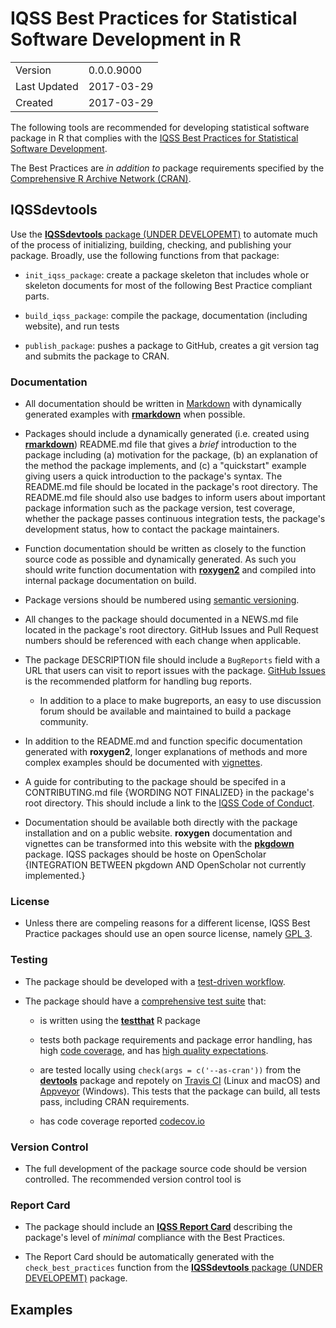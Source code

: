 # IQSS Best Practices for Statistical Software Development in R

|              |                     |
| ------------ | ------------------- |
| Version      | 0.0.0.9000          |
| Last Updated | 2017-03-29          |
| Created      | 2017-03-29          |

The following tools are recommended for developing statistical software package in R that complies with the [IQSS Best Practices for Statistical Software Development](https://github.com/IQSS/social_science_software_toolkit/blob/master/iqss_sss_best_practices.md).

The Best Practices are *in addition to* package requirements specified by the [Comprehensive R Archive Network (CRAN)](https://cran.r-project.org/doc/manuals/r-release/R-exts.html).

## IQSSdevtools

Use the [**IQSSdevtools** package (UNDER DEVELOPEMT)](https://github.com/IQSS/IQSSdevtools) to automate much of the process of initializing, building, checking, and publishing your package. Broadly, use the following functions from that package:

-   `init_iqss_package`: create a package skeleton that includes whole or skeleton documents for most of the following Best Practice compliant parts.

-   `build_iqss_package`: compile the package, documentation (including website), and run tests

-   `publish_package`: pushes a package to GitHub, creates a git version tag and submits the package to CRAN.

### Documentation

-   All documentation should be written in [Markdown](https://en.wikipedia.org/wiki/Markdown) with dynamically generated examples with [**rmarkdown**](http://rmarkdown.rstudio.com/) when possible.

-   Packages should include a dynamically generated (i.e. created using [**rmarkdown**](http://rmarkdown.rstudio.com/)) README.md file that gives a *brief* introduction to the package including (a) motivation for the package, (b) an explanation of the method the package implements, and (c) a "quickstart" example giving users a quick introduction to the package's syntax. The README.md file should be located in the package's root directory. The README.md file should also use badges to inform users about important package information such as the package version, test coverage, whether the package passes continuous integration tests, the package's development status, how to contact the package maintainers.

-   Function documentation should be written as closely to the function source code as possible and dynamically generated. As such you should write function documentation with [**roxygen2**](https://cran.r-project.org/web/packages/roxygen2/vignettes/roxygen2.html) and compiled into internal package documentation on build.

-   Package versions should be numbered using [semantic versioning](http://semver.org/.).

-   All changes to the package should documented in a NEWS.md file located in the package's root directory. GitHub Issues and Pull Request numbers should be referenced with each change when applicable.

-   The package DESCRIPTION file should include a `BugReports` field with a URL that users can visit to report issues with the package. [GitHub Issues](https://guides.github.com/features/issues/) is the recommended platform for handling bug reports.

    +   In addition to a place to make bugreports, an easy to use discussion forum should be available and maintained to build a package community.  

-   In addition to the README.md and function specific documentation generated with **roxygen2**, longer explanations of methods and more complex examples should be documented with [vignettes](http://r-pkgs.had.co.nz/vignettes.html).

-   A guide for contributing to the package should be specifed in a CONTRIBUTING.md file {WORDING NOT FINALIZED} in the package's root directory. This should include a link to the [IQSS Code of Conduct](https://github.com/IQSS/social_science_software_toolkit/blob/master/contributing/iqss_code_of_conduct.md).

-   Documentation should be available both directly with the package installation and on a public website. **roxygen** documentation and vignettes can be transformed into this website with the [**pkgdown**](https://github.com/hadley/pkgdown) package. IQSS packages should be hoste on OpenScholar {INTEGRATION BETWEEN pkgdown AND OpenScholar not currently implemented.}

### License

-   Unless there are compeling reasons for a different license, IQSS Best Practice packages should use an open source license, namely [GPL 3](https://www.gnu.org/licenses/gpl-3.0.en.html).

### Testing

-   The package should be developed with a [test-driven workflow](https://github.com/IQSS/social_science_software_toolkit/blob/master/testing/recommended_testing_tools_R.md#development-process).


-   The package should have a [comprehensive test suite](https://github.com/IQSS/social_science_software_toolkit/blob/master/testing/recommended_testing_tools_R.md) that:

    +   is written using the [**testthat**](https://CRAN.R-project.org/package=testthat) R package

    +   tests both package requirements and package error handling, has high [code coverage](https://en.wikipedia.org/wiki/Code_coverage), and has [high quality expectations](https://github.com/IQSS/social_science_software_toolkit/blob/master/testing/recommended_testing_tools_R.md#what-is-a-high-quality-test).

    +   are tested locally using `check(args = c('--as-cran'))` from the [**devtools**](https://CRAN.R-project.org/package=devtools) package and repotely on [Travis CI](https://travis-ci.org/) (Linux and macOS) and [Appveyor](https://www.appveyor.com/) (Windows). This tests that the package can build, all tests pass, including CRAN requirements.

    +   has code coverage reported [codecov.io](https://codecov.io/)


### Version Control

-   The full development of the package source code should be version controlled. The recommended version control tool is

### Report Card

-   The package should include an [**IQSS Report Card**](report_card/iqss_report_card_spec.md) describing the package's level of *minimal* compliance with the Best Practices.

-   The Report Card should be automatically generated with the `check_best_practices` function from the [**IQSSdevtools** package (UNDER DEVELOPEMT)](https://github.com/IQSS/IQSSdevtools) package.


## Examples
